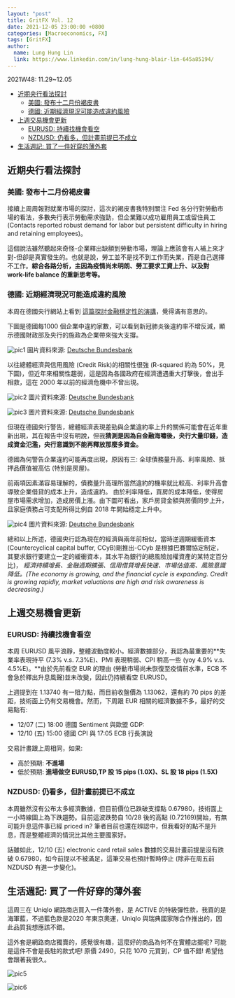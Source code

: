 ```yaml
---
layout: "post"
title: GritFX Vol. 12
date: 2021-12-05 23:00:00 +0800
categories: [Macroeconomics, FX]
tags: [GritFX]
author:
  name: Lung Hung Lin
  link: https://www.linkedin.com/in/lung-hung-blair-lin-645a85194/ 
---
```

2021W48: 11.29~12.05
- [近期央行看法探討](#近期央行看法探討)
  - [美國: 發布十二月份褐皮書](#美國-發布十二月份褐皮書)
  - [德國: 近期經濟現況可能造成違約風險](#德國-近期經濟現況可能造成違約風險)
- [上週交易機會更新](#上週交易機會更新)
  - [EURUSD: 持續找機會看空](#eurusd-持續找機會看空)
  - [NZDUSD: 仍看多，但計畫前提已不成立](#nzdusd-仍看多但計畫前提已不成立)
- [生活週記: 買了一件好穿的薄外套](#生活週記-買了一件好穿的薄外套)
  
## 近期央行看法探討
### 美國: 發布十二月份褐皮書
接續上周周報對就業市場的探討，這次的褐皮書我特別關注 Fed 各分行對勞動市場的看法，多數央行表示勞動需求強勁，但企業難以成功雇用員工或留住員工 (Contacts reported robust demand for labor but persistent difficulty in hiring and retaining employees)。  

這個說法雖然聽起來奇怪-企業釋出缺額到勞動市場，理論上應該會有人補上來才對-但卻是真實發生的。也就是說，勞工並不是找不到工作而失業，而是自己選擇不工作。**綜合各路分析，主因為疫情尚未明朗、勞工要求工資上升、以及對 work-life balance 的重新思考等。**

### 德國: 近期經濟現況可能造成違約風險
本周在德國央行網站上看到 [這篇探討金融穩定性的演講](https://www.bundesbank.de/en/press/speeches/statement-at-the-presentation-of-the-deutsche-bundesbank-s-2021-financial-stability-review-880188)，覺得滿有意思的。  

下圖是德國每1000 個企業中違約家數，可以看到新冠肺炎後違約率不增反減，顯示德國財政部及央行的施政為企業帶來強大支撐。

![pic1](https://lh3.googleusercontent.com/pw/AM-JKLUuxpgxC0pPteMqxLzMcnTfAgVGRkBC6FeJ9nMFtGnEVl-hsfpG9TGNrQHnR3ZO81xI0gl1w_MYypS-4LU7PmCPwMrUnaUJsVDXC0kh_B-dYkV_I_kC_M0oFy3DiU9QM36qax9LMCsIkwnd13vanfQy=w925-h694-no?authuser=0)
圖片資料來源: [Deutsche Bundesbank](https://www.bundesbank.de/en/press/speeches/statement-at-the-presentation-of-the-deutsche-bundesbank-s-2021-financial-stability-review-880188)  

以往總體經濟與信用風險 (Credit Risk)的相關性很強 (R-squared 約為 50%，見下圖)，但近年來相關性趨弱，這是因為各國政府在經濟遭遇重大打擊後，會出手相救，這在 2000 年以前的經濟危機中不曾出現。

![pic2](https://lh3.googleusercontent.com/pw/AM-JKLV53biWyzAD1k8F3hgkw-z_mr2AYmoeJM4bUHf7JfTcCNSNTIOQiedimdxzv3xSyo1MMqq0od-t7PtfgEq8J-F6x2V7oKM8r0iPa-6X6cqkTRXKIY5xKuVz689U8OYbO6gqsqxfeXkAO2uIKWEQFVA3=w1158-h580-no?authuser=0)
圖片資料來源: [Deutsche Bundesbank](https://www.bundesbank.de/en/press/speeches/statement-at-the-presentation-of-the-deutsche-bundesbank-s-2021-financial-stability-review-880188)  

![pic3](https://lh3.googleusercontent.com/pw/AM-JKLWt8uNwxfE75jrcbtEwURvK_N0_syGIHpx3yo8XxiUxsR9-IO7TWVv2nOCr740Qsp6vOSIqWK_fGI1HhL--KNXZXYdO6jdMiL298Di9-UExta11AB_qt2qtXhWBD9oWr3nJu0_m6DugKsXEhCV1Ywr_=w1146-h573-no?authuser=0)
圖片資料來源: [Deutsche Bundesbank](https://www.bundesbank.de/en/press/speeches/statement-at-the-presentation-of-the-deutsche-bundesbank-s-2021-financial-stability-review-880188)  

但現在德國央行警告，總體經濟表現差勁與企業違約率上升的關係可能會在近年重新出現，其在報告中沒有明說，但我**猜測是因為自金融海嘯後，央行大量印錢，造成資金氾濫，央行意識到不能再釋放那麼多資金。**  

德國為何警告企業違約可能再度出現，原因有三: 全球債務量升高、利率風險、抵押品價值被高估 (特別是房屋)。  

前兩項因素滿容易理解的，債務量升高理所當然違約的機率就比較高、利率升高會導致企業借貸的成本上升，造成違約。
由於利率降低，買房的成本降低，使得房屋市場需求增加，造成房價上漲。由下圖可看出，家戶房貸金額與房價同步上升，且家庭債務占可支配所得比例自 2018 年開始穩定上升中。

![pic4](https://lh3.googleusercontent.com/pw/AM-JKLWVQiOyQBitSg5GjjLd9TK7fKEN-6f03IkAxn88rl09ayQjNxHcx944IgSHRcuaCYGN7uk6qdBe2YbVBCx2ZYimRMOP-hvdfuAGYUG8Zpi8V9VCLJ6qPfYPsHo8HozzZEu1NEO6yLVyPGCgI0EpUCYh=w1132-h566-no?authuser=0)
圖片資料來源: [Deutsche Bundesbank](https://www.bundesbank.de/en/press/speeches/statement-at-the-presentation-of-the-deutsche-bundesbank-s-2021-financial-stability-review-880188)  

總和以上所述，德國央行認為現在的經濟與兩年前相似，當時逆週期緩衝資本 (Countercyclical capital buffer, CCyB)剛推出-CCyb 是根據巴賽爾協定制定，其要求銀行要建立一定的緩衝資本，其水平為銀行的總風險加權資產的某特定百分比)， _經濟持續增長、金融週期擴張、信用借貸增長快速、市場估值高、風險意識降低。(The economy is growing, and the financial cycle is expanding. Credit is growing rapidly, market valuations are high and risk awareness is decreasing.)_

## 上週交易機會更新
### EURUSD: 持續找機會看空
本周 EURUSD 風平浪靜，整體波動度較小。經濟數據部分，我認為最重要的**失業率表現持平 (7.3% v.s. 7.3%E)、PMI 表現稍弱、CPI 稍高一些 (yoy 4.9% v.s. 4.5%E)。**由於先前看空 EUR 的理由 (勞動市場尚未恢復至疫情前水準，ECB 不會急於釋出升息風聲)並未改變，因此仍持續看空 EURUSD。  

上週提到在 1.13740 有一阻力點，而目前收盤價為 1.13062，還有約 70 pips 的差距，技術面上仍有交易機會。然而，下周跟 EUR 相關的經濟數據不多，最好的交易點有:
- 12/07 (二) 18:00 德國 Sentiment 與歐盟 GDP: 
- 12/10 (五) 15:00 德國 CPI 與 17:05 ECB 行長演說
  
交易計畫跟上周相同，如果:  
- 高於預期: **不進場**
- 低於預期: **進場做空 EURUSD,TP 設 15 pips (1.0X)、SL 設 18 pips (1.5X)**

### NZDUSD: 仍看多，但計畫前提已不成立
本周雖然沒有公布太多經濟數據，但目前價位已跌破支撐點 0.67980，技術面上一小時線圖上為下跌趨勢。目前這波跌勢自 10/28 後的高點 (0.72169)開始，有無可能升息這件事已經 priced in? 筆者目前也還在辨認中，但我看好的點不是升息，而是整體經濟的情況比其他主要國家好。  

話雖如此，12/10 (五) electronic card retail sales 數據的交易計畫前提是沒有跌破 0.67980，如今前提以不被滿足，這筆交易也預計暫時停止 (除非在周五前 NZDUSD 有進一步變化)。

## 生活週記: 買了一件好穿的薄外套
這周三在 Uniqlo 網路商店買入一件薄外套，是 ACTIVE 的特級彈性款，我買的是海軍藍，不過藍色款是2020 年東京奧運，Uniqlo 與瑞典國家隊合作推出的，因此品質我想應該不錯。  

這外套是網路商店獨賣的，感覺很有趣，這麼好的商品為何不在實體店擺呢? 可能是這件不會是長駐的款式吧! 原價 2490，只花 1070 元買到，CP 值不錯! 希望他會跟著我很久。

![pic5](https://lh3.googleusercontent.com/pw/AM-JKLWOqBLY1aWnjax4uedYStKEW2o_uXWknAiiHefx1gXIfqvPMfcCCfQQByxjJZiqA_-LlL7P2vaTIRgzrq1GPCX2NVxbefakWnS9hcXxGzSU9Tc12z7TEoSksS2j4vJXf82DKGoFFoCtpy3AVMEiuBuX=w1663-h749-no?authuser=0)

![pic6](https://lh3.googleusercontent.com/pw/AM-JKLXo3xrUcAfpF3rqF30hQGj7EQx_aD5_gUGZxxZqiARfzK6iFZ-sbK101RIfZQwGl2IFdU6aF82NzYKxCUDqjiPecv99c2FZYdy11ciCZlbgfzX24hPt_bsERCrGM9r817m0VXJT__3nmIFfSsEtMR5Q=w670-h893-no?authuser=0)
